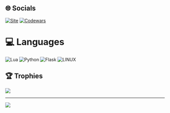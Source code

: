 ## 🌐 Socials
[![Site](https://img.shields.io/badge/website-000000?style=for-the-badge&logo=About.me&logoColor=white)](https://cwel.tv)  [![Codewars](https://img.shields.io/badge/Codewars-B1361E?style=for-the-badge&logo=Codewars&logoColor=white)](https://www.codewars.com/users/Zydsonek)

# 💻 Languages
![Lua](https://img.shields.io/badge/lua-%232C2D72.svg?style=for-the-badge&logo=lua&logoColor=white) ![Python](https://img.shields.io/badge/python-3670A0?style=for-the-badge&logo=python&logoColor=ffdd54) ![Flask](https://img.shields.io/badge/flask-%23000.svg?style=for-the-badge&logo=flask&logoColor=white) ![LINUX](https://img.shields.io/badge/Linux-FCC624?style=for-the-badge&logo=linux&logoColor=black)

## 🏆 Trophies
![](https://github-profile-trophy.vercel.app/?username=Zydson&theme=radical&no-frame=false&no-bg=true&margin-w=4)

---
[![](https://visitcount.itsvg.in/api?id=Zydson&icon=0&color=0)](https://visitcount.itsvg.in)

